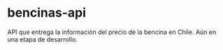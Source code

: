 bencinas-api
============

API que entrega la información del precio de la bencina en Chile.  Aún en una etapa de desarrollo.
